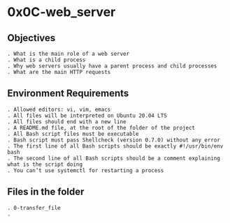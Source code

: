 # 0x0C-web_server

## Objectives

    . What is the main role of a web server
    . What is a child process
    . Why web servers usually have a parent process and child processes
    . What are the main HTTP requests

## Environment Requirements

    . Allowed editors: vi, vim, emacs
    . All files will be interpreted on Ubuntu 20.04 LTS
    . All files should end with a new line
    . A README.md file, at the root of the folder of the project
    . All Bash script files must be executable
    . Bash script must pass Shellcheck (version 0.7.0) without any error
    . The first line of all Bash scripts should be exactly #!/usr/bin/env bash
    . The second line of all Bash scripts should be a comment explaining what is the script doing
    . You can’t use systemctl for restarting a process

## Files in the folder

    . 0-transfer_file
    .
